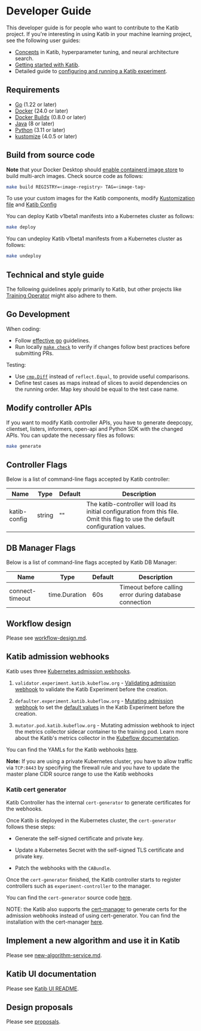 # Developer Guide

This developer guide is for people who want to contribute to the Katib project.
If you're interesting in using Katib in your machine learning project,
see the following user guides:

- [Concepts](https://www.kubeflow.org/docs/components/katib/overview/)
  in Katib, hyperparameter tuning, and neural architecture search.
- [Getting started with Katib](https://kubeflow.org/docs/components/katib/hyperparameter/).
- Detailed guide to [configuring and running a Katib
  experiment](https://kubeflow.org/docs/components/katib/experiment/).

## Requirements

- [Go](https://golang.org/) (1.22 or later)
- [Docker](https://docs.docker.com/) (24.0 or later)
- [Docker Buildx](https://docs.docker.com/build/buildx/) (0.8.0 or later)
- [Java](https://docs.oracle.com/javase/8/docs/technotes/guides/install/install_overview.html) (8 or later)
- [Python](https://www.python.org/) (3.11 or later)
- [kustomize](https://kustomize.io/) (4.0.5 or later)

## Build from source code

**Note** that your Docker Desktop should
[enable containerd image store](https://docs.docker.com/desktop/containerd/#enable-the-containerd-image-store)
to build multi-arch images. Check source code as follows:

```bash
make build REGISTRY=<image-registry> TAG=<image-tag>
```

To use your custom images for the Katib components, modify
[Kustomization file](https://github.com/kubeflow/katib/blob/master/manifests/v1beta1/installs/katib-standalone/kustomization.yaml)
and [Katib Config](https://github.com/kubeflow/katib/blob/master/manifests/v1beta1/installs/katib-standalone/katib-config.yaml)

You can deploy Katib v1beta1 manifests into a Kubernetes cluster as follows:

```bash
make deploy
```

You can undeploy Katib v1beta1 manifests from a Kubernetes cluster as follows:

```bash
make undeploy
```

## Technical and style guide

The following guidelines apply primarily to Katib,
but other projects like [Training Operator](https://github.com/kubeflow/training-operator) might also adhere to them.

## Go Development

When coding:

- Follow [effective go](https://go.dev/doc/effective_go) guidelines.
- Run locally [`make check`](https://github.com/kubeflow/katib/blob/46173463027e4fd2e604e25d7075b2b31a702049/Makefile#L31)
  to verify if changes follow best practices before submitting PRs.

Testing:

- Use [`cmp.Diff`](https://pkg.go.dev/github.com/google/go-cmp/cmp#Diff) instead of `reflect.Equal`, to provide useful comparisons.
- Define test cases as maps instead of slices to avoid dependencies on the running order.
  Map key should be equal to the test case name.

## Modify controller APIs

If you want to modify Katib controller APIs, you have to
generate deepcopy, clientset, listers, informers, open-api and Python SDK with the changed APIs.
You can update the necessary files as follows:

```bash
make generate
```

## Controller Flags

Below is a list of command-line flags accepted by Katib controller:

| Name         | Type   | Default | Description                                                                                                                      |
| ------------ | ------ | ------- | -------------------------------------------------------------------------------------------------------------------------------- |
| katib-config | string | ""      | The katib-controller will load its initial configuration from this file. Omit this flag to use the default configuration values. |

## DB Manager Flags

Below is a list of command-line flags accepted by Katib DB Manager:

| Name            | Type          | Default | Description                                             |
| --------------- | ------------- | ------- | ------------------------------------------------------- |
| connect-timeout | time.Duration | 60s     | Timeout before calling error during database connection |

## Workflow design

Please see [workflow-design.md](./workflow-design.md).

## Katib admission webhooks

Katib uses three [Kubernetes admission webhooks](https://kubernetes.io/docs/reference/access-authn-authz/extensible-admission-controllers/).

1. `validator.experiment.katib.kubeflow.org` -
   [Validating admission webhook](https://kubernetes.io/docs/reference/access-authn-authz/admission-controllers/#validatingadmissionwebhook)
   to validate the Katib Experiment before the creation.

1. `defaulter.experiment.katib.kubeflow.org` -
   [Mutating admission webhook](https://kubernetes.io/docs/reference/access-authn-authz/admission-controllers/#mutatingadmissionwebhook)
   to set the [default values](../pkg/apis/controller/experiments/v1beta1/experiment_defaults.go)
   in the Katib Experiment before the creation.

1. `mutator.pod.katib.kubeflow.org` - Mutating admission webhook to inject the metrics
   collector sidecar container to the training pod. Learn more about the Katib's
   metrics collector in the
   [Kubeflow documentation](https://www.kubeflow.org/docs/components/katib/experiment/#metrics-collector).

You can find the YAMLs for the Katib webhooks
[here](../manifests/v1beta1/components/webhook/webhooks.yaml).

**Note:** If you are using a private Kubernetes cluster, you have to allow traffic
via `TCP:8443` by specifying the firewall rule and you have to update the master
plane CIDR source range to use the Katib webhooks

### Katib cert generator

Katib Controller has the internal `cert-generator` to generate certificates for the webhooks.

Once Katib is deployed in the Kubernetes cluster, the `cert-generator` follows these steps:

- Generate the self-signed certificate and private key.

- Update a Kubernetes Secret with the self-signed TLS certificate and private key.
- Patch the webhooks with the `CABundle`.

Once the `cert-generator` finished, the Katib controller starts to register controllers such as `experiment-controller` to the manager.

You can find the `cert-generator` source code [here](../pkg/certgenerator/v1beta1).

NOTE: the Katib also supports the [cert-manager](https://cert-manager.io/) to generate certs for the admission webhooks instead of using cert-generator.
You can find the installation with the cert-manager [here](../manifests/v1beta1/installs/katib-cert-manager).

## Implement a new algorithm and use it in Katib

Please see [new-algorithm-service.md](./new-algorithm-service.md).

## Katib UI documentation

Please see [Katib UI README](../pkg/ui/v1beta1).

## Design proposals

Please see [proposals](./proposals).
